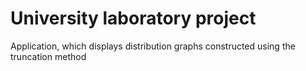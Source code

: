 # University laboratory project
Application, which displays distribution graphs constructed using the truncation method

